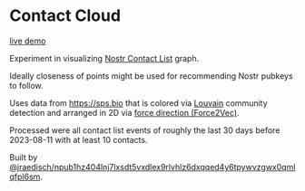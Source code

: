 # Contact Cloud

[live demo](https://canostrical.github.io/contact_cloud/)

Experiment in visualizing [Nostr Contact List](https://github.com/nostr-protocol/nips/blob/master/02.md) graph.

Ideally closeness of points might be used for recommending Nostr pubkeys to follow.

Uses data from https://sps.bio that is colored via [Louvain](https://pkg.go.dev/gonum.org/v1/gonum/graph/community#Modularize) community detection and arranged in 2D via [force direction (Force2Vec)](https://github.com/HipGraph/Force2Vec).

Processed were all contact list events of roughly the last 30 days before 2023-08-11 with at least 10 contacts.

Built by [@jraedisch/npub1hz404lnj7lxsdt5vxdlex9rlvhlz6dxqqed4y6tpywvzgwx0qmlqfpl6sm](nostr:npub1hz404lnj7lxsdt5vxdlex9rlvhlz6dxqqed4y6tpywvzgwx0qmlqfpl6sm).

